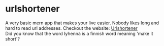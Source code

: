 ﻿# urlshortener

A very basic mern app that makes your live easier. Nobody likes long and hard to read url addresses.
Checkout the website: [Urlshortener](https://lyhenna.herokuapp.com)  
Did you know that the word lyhennä is a finnish word meaning 'make it short'?
